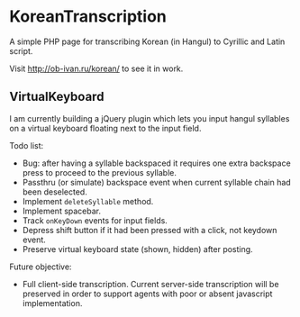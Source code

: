 KoreanTranscription
===================

A simple PHP page for transcribing Korean (in Hangul) to Cyrillic and Latin script.

Visit http://ob-ivan.ru/korean/ to see it in work.

VirtualKeyboard
---------------

I am currently building a jQuery plugin which lets you input hangul syllables
on a virtual keyboard floating next to the input field.

Todo list:
- Bug: after having a syllable backspaced it requires one extra backspace press to proceed
  to the previous syllable.
- Passthru (or simulate) backspace event when current syllable chain had been deselected.
- Implement `deleteSyllable` method.
- Implement spacebar.
- Track `onKeyDown` events for input fields.
- Depress shift button if it had been pressed with a click, not keydown event.
- Preserve virtual keyboard state (shown, hidden) after posting.

Future objective:
- Full client-side transcription. Current server-side transcription will be
  preserved in order to support agents with poor or absent javascript implementation.
